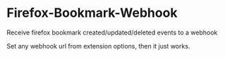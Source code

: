 # Firefox-Bookmark-Webhook
Receive firefox bookmark created/updated/deleted events to a webhook

Set any webhook url from extension options, then it just works.
